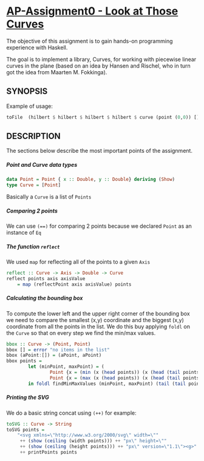 [AP-Assignment0 - Look at Those Curves](https://github.com/tudorgk/AP-Assignment0)
=======================================

The objective of this assignment is to gain hands-on programming experience with Haskell.

The goal is to implement a library, Curves, for working with piecewise linear curves in the plane (based on an idea by Hansen and Rischel, who in turn got the idea from Maarten M. Fokkinga).

SYNOPSIS
--------

Example of usage:

```haskell
toFile  (hilbert $ hilbert $ hilbert $ hilbert $ curve (point (0,0)) []) "hilbert.svg"
```

DESCRIPTION 
-----------

The sections below describe the most important points of the assignment.

##### Point and Curve data types

```haskell
data Point = Point { x :: Double, y :: Double} deriving (Show)
type Curve = [Point]
```

Basically a `Curve` is a list of `Points`

##### Comparing 2 points

We can use `(==)` for comparing 2 points because we declared `Point` as an instance of `Eq`

##### The function `reflect`

We used `map` for reflecting all of the points to a given `Axis`

```haskell
reflect :: Curve -> Axis -> Double -> Curve
reflect points axis axisValue
	= map (reflectPoint axis axisValue) points
```

##### Calculating the bounding box

To compute the lower left and the upper right corner of the bounding box we need to compare the smallest (x,y) coordinate and the biggest (x,y) coordinate from all the points in the list. We do this buy applying `foldl` on the `Curve` so that on every step we find the min/max values.

```haskell
bbox :: Curve -> (Point, Point)
bbox [] = error "no items in the list"
bbox (aPoint:[]) = (aPoint, aPoint)
bbox points = 
		let (minPoint, maxPoint) = (
				Point {x = (min (x (head points)) (x (head (tail points)))) , y = (min (y (head points)) (y (head (tail points))))}, 
				Point {x = (max (x (head points)) (x (head (tail points)))) , y = (max (y (head points)) (y (head (tail points))))})
		in foldl findMinMaxValues (minPoint, maxPoint) (tail (tail points))
```

##### Printing the SVG

We do a basic string concat using `(++)` for example: 

```haskell
toSVG :: Curve -> String
toSVG points = 
	"<svg xmlns=\"http://www.w3.org/2000/svg\" width=\""
	 ++ (show (ceiling (width points))) ++ "px\" height=\""
	 ++ (show (ceiling (height points))) ++ "px\" version=\"1.1\"><g>" 
	 ++ printPoints points
```